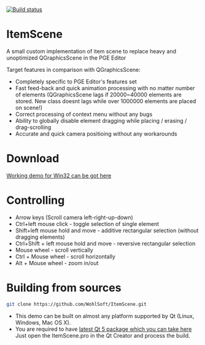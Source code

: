 [![Build status](https://ci.appveyor.com/api/projects/status/o5tgk5n932v448vb?svg=true)](https://ci.appveyor.com/project/Wohlstand/itemscene)

# ItemScene
A small custom implementation of item scene to replace heavy and unoptimized QGraphicsScene in the PGE Editor

Target features in comparison with QGraphicsScene:
* Completely specific to PGE Editor's features set
* Fast feed-back and quick animation processing with no matter number of elements (QGraphicsScene lags if 20000~40000 elements are stored. New class doesnt lags while over 1000000 elements are placed on scene!)
* Correct processing of context menu without any bugs
* Ability to globally disable element dragging while placing / erasing  / drag-scrolling
* Accurate and quick camera positioing without any workarounds

# Download
[Working demo for Win32 can be got here](http://wohlsoft.ru/docs/_laboratory/_Builds/win32/item-scene/item-scene-demo-win32.zip)

# Controlling
* Arrow keys (Scroll camera left-right-up-down)
* Ctrl+left mouse click - toggle selection of single element
* Shift+left mouse hold and move - additive rectangular selection (without dragging elements)
* Ctrl+Shift + left mouse hold and move - reversive rectangular selection
* Mouse wheel - scroll vertically
* Ctrl + Mouse wheel - scroll horizontally
* Alt + Mouse wheel - zoom in/out

# Building from sources
```bash
git clone https://github.com/WohlSoft/ItemScene.git
```
* This demo can be built on almost any platform supported by Qt (Linux, Windows, Mac OS X).
* You are required to have [latest Qt 5 package which you can take here](https://www.qt.io/download-open-source/)
Just open the ItemScene.pro in the Qt Creator and process the build.

